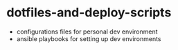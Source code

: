 # dotfiles-and-deploy-scripts

* configurations files for personal dev environment
* ansible playbooks for setting up dev environments
